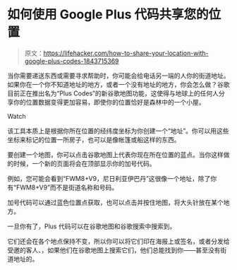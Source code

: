 # 如何使用 Google Plus 代码共享您的位置

> 原文：<https://lifehacker.com/how-to-share-your-location-with-google-plus-codes-1843715369>

当你需要递送东西或需要寻求帮助时，你可能会给电话另一端的人你的街道地址。如果你在一个你不知道地址的地方，或者一个没有地址的地方，你会怎么做？谷歌目前正在推出名为“Plus Codes”的新谷歌地图功能，这使得与地球上的任何人分享你的位置数据变得更加容易，即使你的位置恰好是森林中的一个小屋。

Watch

该工具本质上是根据你所在位置的经纬度坐标为你创建一个“地址”。你可以用这些坐标来标记的位置一所房子，也可以是像帐篷或船这样的东西。

要创建一个地图，你可以点击谷歌地图上代表你现在所在位置的蓝点。当你这样做的时候，一个新的页面将会在顶部显示你的加号代码。

例如，您可能会看到“FWM8+V9，尼日利亚伊巴丹”这很像一个地址，除了你有“FWM8+V9”而不是街道名称和号码。

加号代码可以通过蓝色位置点获取，也可以点击并按住地图，将大头针放在某个地方。

一旦你有了，Plus 代码可以在谷歌地图和谷歌搜索中搜索到。

它们还会在各个地点保持不变，所以你可以将它们印在海报上或签名，或者分发给受邀的客人、，如果他们在谷歌地图上搜索它们，他们总能找到你——甚至没有街道地址的。